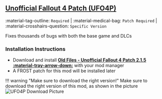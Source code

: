 ## [Unofficial Fallout 4 Patch (UFO4P)](https://www.nexusmods.com/fallout4/mods/4598)
:material-tag-outline: `Required` | 
:material-medical-bag: `Patch Required` |
:material-crosshairs-question: `Specific Version` 

Fixes thousands of bugs with both the base game and DLCs

### Installation Instructions
  * Download and install **[Old Files - Unofficial Fallout 4 Patch 2.1.5 :material-tray-arrow-down:](https://www.nexusmods.com/fallout4/mods/4598?tab=files&file_id=270951&nmm=1)** with your mod manager
  * A FROST patch for this mod will be installed later

!!! warning "Make sure to download the right version!"
    Make sure to download the right version of this mod, as shown in the picture
    ![UFO4P Download Picture](../assets/images/ufo4p.png)